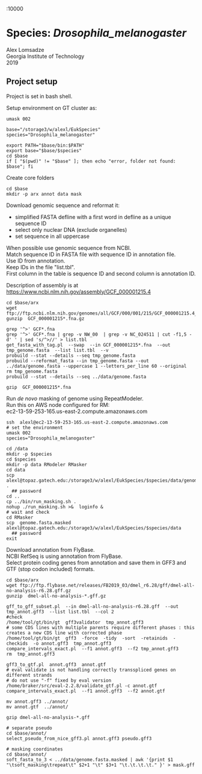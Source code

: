 :10000
# Species: _Drosophila_melanogaster_  
Alex Lomsadze  
Georgia Institute of Technology  
2019  
## Project setup  
Project is set in bash shell.  

Setup environment on GT cluster as:  
```
umask 002

base="/storage3/w/alexl/EukSpecies"
species="Drosophila_melanogaster"

export PATH="$base/bin:$PATH"
export base="$base/$species"
cd $base
if [ "$(pwd)" != "$base" ]; then echo "error, folder not found: $base"; fi
```
Create core folders  
```
cd $base
mkdir -p arx annot data mask
```
Download genomic sequence and reformat it:  
 * simplified FASTA defline with a first word in defline as a unique sequence ID
 * select only nuclear DNA (exclude organelles)
 * set sequence in all uppercase

When possible use genomic sequence from NCBI.  
Match sequence ID in FASTA file with sequence ID in annotation file.  
Use ID from annotation.  
Keep IDs in the file "list.tbl".  
First column in the table is sequence ID and second column is annotation ID.  

Description of assembly is at https://www.ncbi.nlm.nih.gov/assembly/GCF_000001215.4  
```
cd $base/arx
wget ftp://ftp.ncbi.nlm.nih.gov/genomes/all/GCF/000/001/215/GCF_000001215.4_Release_6_plus_ISO1_MT/GCF_000001215.4_Release_6_plus_ISO1_MT_genomic.fna.gz
gunzip  GCF_000001215*.fna.gz

grep '^>' GCF*.fna
grep '^>' GCF*.fna | grep -v NW_00  | grep -v NC_024511 | cut -f1,5 -d' ' | sed 's/^>//' > list.tbl
get_fasta_with_tag.pl  --swap  --in GCF_000001215*.fna  --out tmp_genome.fasta  --list list.tbl  --v
probuild --stat --details --seq tmp_genome.fasta
probuild --reformat_fasta --in tmp_genome.fasta --out ../data/genome.fasta --uppercase 1 --letters_per_line 60 --original
rm tmp_genome.fasta
probuild --stat --details --seq ../data/genome.fasta

gzip  GCF_000001215*.fna
```
Run _de novo_ masking of genome using RepeatModeler.  
Run this on AWS node configured for RM:  
    ec2-13-59-253-165.us-east-2.compute.amazonaws.com
```
ssh  alexl@ec2-13-59-253-165.us-east-2.compute.amazonaws.com
# set the environment
umask 002
species="Drosophila_melanogaster"

cd /data
mkdir -p $species
cd $species
mkdir -p data RModeler RMasker
cd data
scp alexl@topaz.gatech.edu:/storage3/w/alexl/EukSpecies/$species/data/genome.fasta  .
  ## password
cd ..
cp ../bin/run_masking.sh .
nohup ./run_masking.sh >&  loginfo &
# wait and check
cd RMasker
scp  genome.fasta.masked  alexl@topaz.gatech.edu:/storage3/w/alexl/EukSpecies/$species/data
  ## password
exit
```
Download annotation from FlyBase.  
NCBI RefSeq is using annotation from FlyBase.  
Select protein coding genes from annotation and save them in GFF3 and GTF (stop codon included) formats.  
```
cd $base/arx
wget ftp://ftp.flybase.net/releases/FB2019_03/dmel_r6.28/gff/dmel-all-no-analysis-r6.28.gff.gz
gunzip  dmel-all-no-analysis-*.gff.gz

gff_to_gff_subset.pl  --in dmel-all-no-analysis-r6.28.gff  --out tmp_annot.gff3  --list list.tbl  --col 2
#check
/home/tool/gt/bin/gt  gff3validator  tmp_annot.gff3
# some CDS lines with multiple parents require different phases : this creates a new CDS line with corrected phase
/home/tool/gt/bin/gt  gff3  -force  -tidy  -sort  -retainids  -checkids  -o annot.gff3  tmp_annot.gff3
compare_intervals_exact.pl  --f1 annot.gff3  --f2 tmp_annot.gff3
rm  tmp_annot.gff3

gff3_to_gtf.pl  annot.gff3  annot.gtf
# eval validate is not handling correctly transspliced genes on different strands
# do not use "-f" fixed by eval version
/home/braker/src/eval-2.2.8/validate_gtf.pl -c annot.gtf
compare_intervals_exact.pl  --f1 annot.gff3  --f2 annot.gtf

mv annot.gff3 ../annot/
mv annot.gtf  ../annot/

gzip dmel-all-no-analysis-*.gff

# separate pseudo
cd $base/annot/
select_pseudo_from_nice_gff3.pl annot.gff3 pseudo.gff3

# masking coordinates
cd $base/annot/
soft_fasta_to_3 < ../data/genome.fasta.masked | awk '{print $1 "\tsoft_masking\trepeat\t" $2+1 "\t" $3+1 "\t.\t.\t.\t." }' > mask.gff

```


